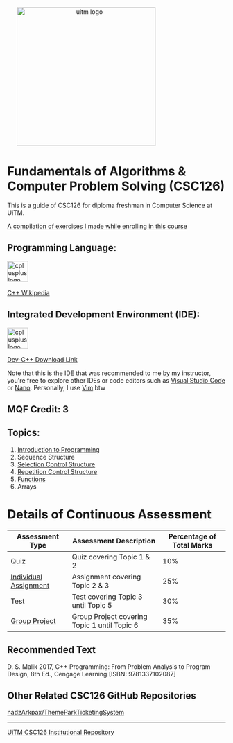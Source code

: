 <div align="center">
  <img src="https://upload.wikimedia.org/wikipedia/en/7/74/Universiti_Teknologi_MARA_logo.svg" height="320" alt="uitm logo"  />
  <img width="137" />
</div>

# Fundamentals of Algorithms & Computer Problem Solving (CSC126)

This is a guide of CSC126 for diploma freshman in Computer Science at UiTM.

[A compilation of exercises I made while enrolling in this course](https://github.com/shahxvi/uitm-cdcs110/tree/753e856f2000413dace510ed333f83134b6dca26/CSC126)

## Programming Language:
<div align="left">
  <img src="https://cdn.jsdelivr.net/gh/devicons/devicon/icons/cplusplus/cplusplus-original.svg" height="48" alt="cplusplus logo"  />
  <img width="48" />
</div>

[C++ Wikipedia](https://en.wikipedia.org/wiki/C++)

## Integrated Development Environment (IDE): 
<div align="left">
  <img src="https://bloodshed.net/data/_uploaded/image/blddevcpp.png" height="48" alt="cplusplus logo"  />
  <img width="48" />
</div>

[Dev-C++ Download Link](https://sourceforge.net/projects/orwelldevcpp/files/Setup%20Releases/Dev-Cpp%205.11%20TDM-GCC%204.9.2%20Setup.exe/download)

Note that this is the IDE that was recommended to me by my instructor, you're free to explore other IDEs or code editors such as [Visual Studio Code](https://code.visualstudio.com) or [Nano](https://www.nano-editor.org/). Personally, I use [Vim](https://www.vim.org/) btw



## MQF Credit: 3

## Topics:
1. [Introduction to Programming](https://github.com/shahxvi/uitm-cdcs110/blob/753e856f2000413dace510ed333f83134b6dca26/CSC126/W2%20Introduction/Topic%201%20(Slides).pdf)
2. Sequence Structure
3. [Selection Control Structure](https://github.com/shahxvi/uitm-cdcs110/blob/3e63f2c1952c54615f486af1f1bc632712503fa1/CSC126/W5%20%232%20Selection%20Lab%20Module%201/00.%20Selection%20Control%20Structures.pdf)
4. [Repetition Control Structure](https://github.com/shahxvi/uitm-cdcs110/blob/753e856f2000413dace510ed333f83134b6dca26/CSC126/W9%20Repetition%20Class%20Exercise%201/Topic%204%20-%20Control%20Structures%20(Looping).pdf)
5. [Functions](https://github.com/shahxvi/uitm-cdcs110/blob/753e856f2000413dace510ed333f83134b6dca26/CSC126/W10%20Function%20Module%201/Topic%205%20-%20Functions.pdf)
6. Arrays

# Details of Continuous Assessment

| Assessment Type       | Assessment Description                       | Percentage of Total Marks |
| --------------------- | -------------------------------------------- | ------------------------- |
| Quiz                  | Quiz covering Topic 1 & 2                    | 10%                       |
| [Individual Assignment](https://github.com/shahxvi/uitm-cdcs110/tree/753e856f2000413dace510ed333f83134b6dca26/CSC126/W7%20%232%20Assessment%202%20-%20Individual%20Assignment) | Assignment covering Topic 2 & 3              | 25%                       |
| Test                  | Test covering Topic 3 until Topic 5                | 30%                       |
| [Group Project](https://github.com/shahxvi/csc126-group-project)         | Group Project covering Topic 1 until Topic 6 | 35%                       |



## Recommended Text
D. S. Malik 2017, C++ Programming: From Problem Analysis to Program Design, 8th Ed., Cengage Learning [ISBN: 9781337102087]

## Other Related CSC126 GitHub Repositories
[nadzArkpax/ThemeParkTicketingSystem](https://github.com/nadzArkpax/ThemeParkTicketingSystem)

---

[UiTM CSC126 Institutional Repository](https://ir.uitm.edu.my/id/eprint/75273/1/75273.pdf)
